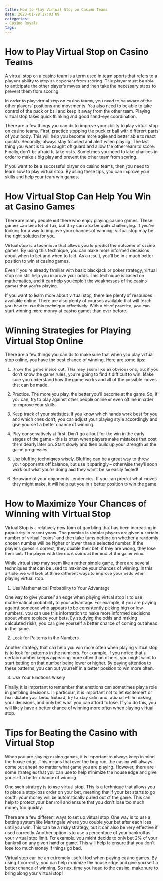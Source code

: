 ```yaml
---
title: How to Play Virtual Stop on Casino Teams
date: 2023-01-28 17:03:09
categories:
- Casino Royale
tags:
---
```



#  How to Play Virtual Stop on Casino Teams

A virtual stop on a casino team is a term used in team sports that refers to a player’s ability to stop an opponent from scoring. This player must be able to anticipate the other player’s moves and then take the necessary steps to prevent them from scoring.

In order to play virtual stop on casino teams, you need to be aware of the other players’ positions and movements. You also need to be able to take control of the puck or ball and keep it away from the other team. Playing virtual stop takes quick thinking and good hand-eye coordination.

There are a few things you can do to improve your ability to play virtual stop on casino teams. First, practice stopping the puck or ball with different parts of your body. This will help you become more agile and better able to react quickly. Secondly, always stay focused and alert when playing. The last thing you want is to be caught off guard and allow the other team to score. Finally, don’t be afraid to take risks. Sometimes you need to take chances in order to make a big play and prevent the other team from scoring.

If you want to be a successful player on casino teams, then you need to learn how to play virtual stop. By using these tips, you can improve your skills and help your team win games.

#  How Virtual Stop Can Help You Win at Casino Games

There are many people out there who enjoy playing casino games. These games can be a lot of fun, but they can also be quite challenging. If you’re looking for a way to improve your chances of winning, virtual stop may be the right solution for you.

Virtual stop is a technique that allows you to predict the outcome of casino games. By using this technique, you can make more informed decisions about when to bet and when to fold. As a result, you’ll be in a much better position to win at casino games.

Even if you’re already familiar with basic blackjack or poker strategy, virtual stop can still help you improve your odds. This technique is based on mathematics, and it can help you exploit the weaknesses of the casino games that you’re playing.

If you want to learn more about virtual stop, there are plenty of resources available online. There are also plenty of courses available that will teach you how to use this technique effectively. With a bit of practice, you can start winning more money at casino games than ever before.

#  Winning Strategies for Playing Virtual Stop Online 

There are a few things you can do to make sure that when you play virtual stop online, you have the best chance of winning. Here are some tips:

1. Know the game inside out. This may seem like an obvious one, but if you don’t know the game rules, you’re going to find it difficult to win. Make sure you understand how the game works and all of the possible moves that can be made.

2. Practice. The more you play, the better you’ll become at the game. So, if you can, try to play against other people online or even offline in order to improve your skills.

3. Keep track of your statistics. If you know which hands work best for you and which ones don’t, you can adjust your playing style accordingly and give yourself a better chance of winning.

4. Play conservatively at first. Don’t go all out for the win in the early stages of the game – this is often when players make mistakes that cost them dearly later on. Start slowly and then build up your strength as the game progresses.

5. Use bluffing techniques wisely. Bluffing can be a great way to throw your opponents off balance, but use it sparingly – otherwise they’ll soon work out what you’re doing and they won’t be so easily fooled!

6. Be aware of your opponents’ tendencies. If you can predict what moves they might make, it will help put you in a better position to win the game.

#  How to Maximize Your Chances of Winning with Virtual Stop 

Virtual Stop is a relatively new form of gambling that has been increasing in popularity in recent years. The premise is simple: players are given a certain number of virtual "coins" and then take turns betting on whether a randomly chosen number will be higher or lower than a selected number. If the player's guess is correct, they double their bet; if they are wrong, they lose their bet. The player with the most coins at the end of the game wins.

While virtual stop may seem like a rather simple game, there are several techniques that can be used to maximize your chances of winning. In this article, we will look at three different ways to improve your odds when playing virtual stop.

1. Use Mathematical Probability to Your Advantage

One way to give yourself an edge when playing virtual stop is to use mathematical probability to your advantage. For example, if you are playing against someone who appears to be consistently picking high or low numbers, you can use this information to make more informed decisions about where to place your bets. By studying the odds and making calculated risks, you can give yourself a better chance of coming out ahead in the game.

2. Look for Patterns in the Numbers

Another strategy that can help you win more often when playing virtual stop is to look for patterns in the numbers. For example, if you notice that a certain number keeps appearing more often than others, you might want to start betting on that number being lower or higher. By paying attention to these patterns, you can put yourself in a better position to win more often.

3. Use Your Emotions Wisely

Finally, it is important to remember that emotions can sometimes play a role in gambling decisions. In particular, it is important not to let excitement or fear dictate your bets. Instead, try to stay calm and rational while making your decisions, and only bet what you can afford to lose. If you do this, you will likely have a better chance of winning more often when playing virtual stop.

#  Tips for Beating the Casino with Virtual Stop

When you are playing casino games, it is important to always keep in mind the house edge. This means that over the long run, the casino will always come out ahead no matter what game you are playing. However, there are some strategies that you can use to help minimize the house edge and give yourself a better chance of winning.

One such strategy is to use virtual stop. This is a technique that allows you to place a stop-loss order on your bet, meaning that if your bet starts to go south, your money will be automatically pulled out of the game. This can help to protect your bankroll and ensure that you don't lose too much money too quickly.

There are a few different ways to set up virtual stop. One way is to use a betting system like Martingale where you double your bet after each loss until you win. This can be a risky strategy, but it can also be very effective if used correctly. Another option is to use a percentage of your bankroll as your virtual stop limit. For example, you might decide to only bet 2% of your bankroll on any given hand or game. This will help to ensure that you don't lose too much money if things go bad.

Virtual stop can be an extremely useful tool when playing casino games. By using it correctly, you can help minimize the house edge and give yourself a better chance of winning. So next time you head to the casino, make sure to bring along your virtual stop!